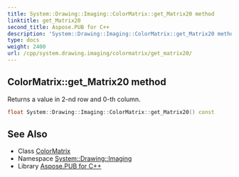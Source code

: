 ```yaml
---
title: System::Drawing::Imaging::ColorMatrix::get_Matrix20 method
linktitle: get_Matrix20
second_title: Aspose.PUB for C++
description: 'System::Drawing::Imaging::ColorMatrix::get_Matrix20 method. Returns a value in 2-nd row and 0-th column in C++.'
type: docs
weight: 2400
url: /cpp/system.drawing.imaging/colormatrix/get_matrix20/
---
```

## ColorMatrix::get_Matrix20 method


Returns a value in 2-nd row and 0-th column.

```cpp
float System::Drawing::Imaging::ColorMatrix::get_Matrix20() const
```

## See Also

* Class [ColorMatrix](../)
* Namespace [System::Drawing::Imaging](../../)
* Library [Aspose.PUB for C++](../../../)
